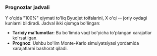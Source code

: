 ### Prognozlar jadvali

Y o'qida "100%" qiymati to'liq Byudjet toifalarini, X o'qi -- joriy oydagi kunlarni bildiradi. Jadval ikki qismga bo'lingan:
- **Tarixiy ma'lumotlar**: Bu bo'limda vaqt bo'yicha to'plangan xarajatlar ko'rsatilgan.
- **Prognoz**: Ushbu bo'lim Monte-Karlo simulyatsiyasi yordamida xarajatlarni bashorat qiladi.
